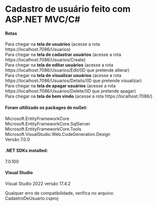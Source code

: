 # Cadastro de usuário feito com ASP.NET MVC/C# 
<h4>Rotas</h4>
Para chegar na <strong>tela de usuários</strong> (acesse a rota https://localhost:7086/Usuarios)<br>
Para chegar na <strong>tela de cadastrar usuários</strong> (acesse a rota https://localhost:7086/Usuarios/Create)<br>
Para chegar na <strong>tela de editar usuários</strong> (acesse a rota https://localhost:7086/Usuarios/Edit/(ID que pretende alterar)<br>
Para chegar na <strong>tela de visualizar usuários</strong> (acesse a rota https://localhost:7086/Usuarios/Details/(ID que pretende visualizar)<br>
Para chegar na <strong>tela de apagar usuários</strong> (acesse a rota https://localhost:7086/Usuarios/Delete/(ID que pretende apagar)<br>
Para chegar na <strong>tela de bem vindo</strong> (acesse a rota https://localhost:7086/)<br>


<h4>Foram ultilizado os packages de nuGet:</h4>

Microsoft.EntityFrameworkCore<br>
Microsoft.EntityFrameworkCore.SqlServer<br>
Microsoft.EntityFrameworkCore.Tools<br>
Microsoft.VisualStudio.Web.CodeGeneration.Design<br>
Versão 7.0.0<br>

<h4>.NET SDKs installed:</h4>
  7.0.100

<h4>Visual Studio</h4>
Visual Studio 2022 versão 17.4.2

Qualquer erro de compatibilidade, verifica no arquivo: CadastroDeUsuario.csproj
